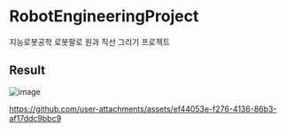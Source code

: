 # RobotEngineeringProject
지능로봇공학 로봇팔로 원과 직선 그리기 프로젝트 


Result
------

![image](https://github.com/user-attachments/assets/79878e15-c6a2-4a3c-87f7-2de8ffdb668a)



https://github.com/user-attachments/assets/ef44053e-f276-4136-86b3-af17ddc9bbc9

